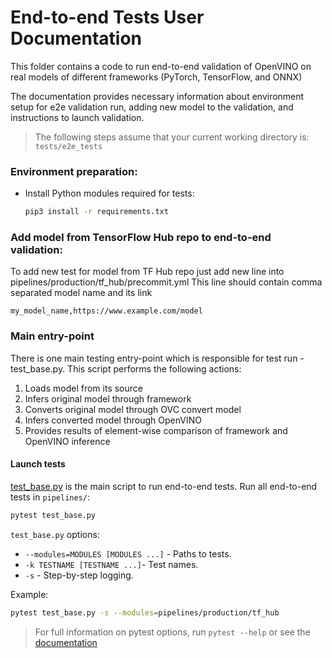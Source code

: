 # End-to-end Tests User Documentation
This folder contains a code to run end-to-end validation of OpenVINO on real models of different frameworks (PyTorch, TensorFlow, and ONNX)

The documentation provides necessary information about environment setup for e2e validation run, adding new model to the validation, and instructions to launch validation.

> The following steps assume that your current working directory is:
> `tests/e2e_tests`

### Environment preparation:
   * Install Python modules required for tests:
       ```bash
       pip3 install -r requirements.txt 
       ```
     
### Add model from TensorFlow Hub repo to end-to-end validation:
To add new test for model from TF Hub repo just add new line into pipelines/production/tf_hub/precommit.yml
This line should contain comma separated model name and its link
```
my_model_name,https://www.example.com/model
```

### Main entry-point 

There is one main testing entry-point which is responsible for test run - test_base.py. This script performs the
following actions:
1. Loads model from its source 
2. Infers original model through framework
3. Converts original model through OVC convert model
4. Infers converted model through OpenVINO
5. Provides results of element-wise comparison of framework and OpenVINO inference

#### Launch tests

[test_base.py](https://github.com/openvinotoolkit/openvino/tree/master/tests/e2e_tests/test_base.py) is the main script to run end-to-end tests.
Run all end-to-end tests in `pipelines/`:
```bash
pytest test_base.py
```
`test_base.py` options:  

- `--modules=MODULES [MODULES ...]` - Paths to tests.  
- `-k TESTNAME [TESTNAME ...]`- Test names.
- `-s` - Step-by-step logging.
    
Example:
```bash
pytest test_base.py -s --modules=pipelines/production/tf_hub
```

> For full information on pytest options, run `pytest --help` or see the [documentation](https://docs.pytest.org)
